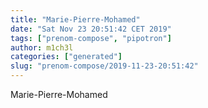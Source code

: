 ```yaml
---
title: "Marie-Pierre-Mohamed"
date: "Sat Nov 23 20:51:42 CET 2019"
tags: ["prenom-compose", "pipotron"]
author: m1ch3l
categories: ["generated"]
slug: "prenom-compose/2019-11-23-20:51:42"
---
```


Marie-Pierre-Mohamed
